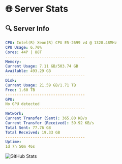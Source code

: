 # 🌐 Server Stats
## 🔍 Server Info
```yaml
CPU: Intel(R) Xeon(R) CPU E5-2699 v4 @ 1328.48MHz
CPU Usage: 6.70%
Cores: 44P | 88T
-----------------------------------
Memory:
Current Usage: 7.11 GB/503.74 GB
Available: 493.29 GB
-----------------------------------
Disk:
Current Usage: 21.59 GB/1.71 TB
Free: 1.60 TB
-----------------------------------
GPU:
No GPU detected
-----------------------------------
Network:
Current Transfer (Sent): 365.80 KB/s
Current Transfer (Received): 59.92 KB/s
Total Sent: 77.76 GB
Total Received: 19.33 GB
-----------------------------------
Uptime:
1d 7h 50m 46s
```
![GitHub Stats](https://img.shields.io/badge/Updated-2025-04-21_00:59:34-blue)
